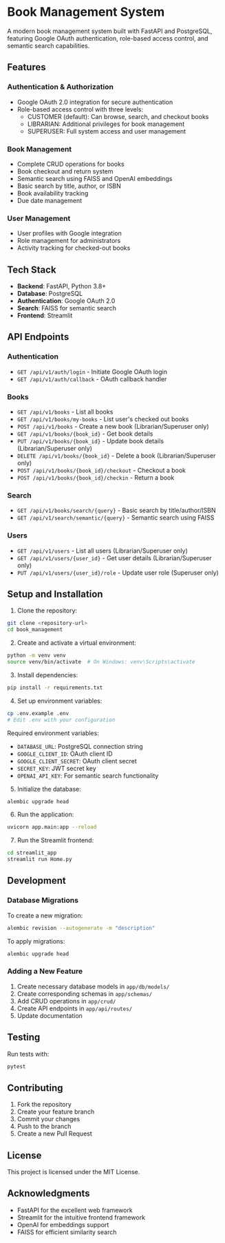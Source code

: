 # Book Management System

A modern book management system built with FastAPI and PostgreSQL, featuring Google OAuth authentication, role-based access control, and semantic search capabilities.

## Features

### Authentication & Authorization
- Google OAuth 2.0 integration for secure authentication
- Role-based access control with three levels:
  - CUSTOMER (default): Can browse, search, and checkout books
  - LIBRARIAN: Additional privileges for book management
  - SUPERUSER: Full system access and user management

### Book Management
- Complete CRUD operations for books
- Book checkout and return system
- Semantic search using FAISS and OpenAI embeddings
- Basic search by title, author, or ISBN
- Book availability tracking
- Due date management

### User Management
- User profiles with Google integration
- Role management for administrators
- Activity tracking for checked-out books

## Tech Stack

- **Backend**: FastAPI, Python 3.8+
- **Database**: PostgreSQL
- **Authentication**: Google OAuth 2.0
- **Search**: FAISS for semantic search
- **Frontend**: Streamlit

## API Endpoints

### Authentication
- `GET /api/v1/auth/login` - Initiate Google OAuth login
- `GET /api/v1/auth/callback` - OAuth callback handler

### Books
- `GET /api/v1/books` - List all books
- `GET /api/v1/books/my-books` - List user's checked out books
- `POST /api/v1/books` - Create a new book (Librarian/Superuser only)
- `GET /api/v1/books/{book_id}` - Get book details
- `PUT /api/v1/books/{book_id}` - Update book details (Librarian/Superuser only)
- `DELETE /api/v1/books/{book_id}` - Delete a book (Librarian/Superuser only)
- `POST /api/v1/books/{book_id}/checkout` - Checkout a book
- `POST /api/v1/books/{book_id}/checkin` - Return a book

### Search
- `GET /api/v1/books/search/{query}` - Basic search by title/author/ISBN
- `GET /api/v1/search/semantic/{query}` - Semantic search using FAISS

### Users
- `GET /api/v1/users` - List all users (Librarian/Superuser only)
- `GET /api/v1/users/{user_id}` - Get user details (Librarian/Superuser only)
- `PUT /api/v1/users/{user_id}/role` - Update user role (Superuser only)

## Setup and Installation

1. Clone the repository:
```bash
git clone <repository-url>
cd book_management
```

2. Create and activate a virtual environment:
```bash
python -m venv venv
source venv/bin/activate  # On Windows: venv\Scripts\activate
```

3. Install dependencies:
```bash
pip install -r requirements.txt
```

4. Set up environment variables:
```bash
cp .env.example .env
# Edit .env with your configuration
```

Required environment variables:
- `DATABASE_URL`: PostgreSQL connection string
- `GOOGLE_CLIENT_ID`: OAuth client ID
- `GOOGLE_CLIENT_SECRET`: OAuth client secret
- `SECRET_KEY`: JWT secret key
- `OPENAI_API_KEY`: For semantic search functionality

5. Initialize the database:
```bash
alembic upgrade head
```

6. Run the application:
```bash
uvicorn app.main:app --reload
```

7. Run the Streamlit frontend:
```bash
cd streamlit_app
streamlit run Home.py
```

## Development

### Database Migrations

To create a new migration:
```bash
alembic revision --autogenerate -m "description"
```

To apply migrations:
```bash
alembic upgrade head
```

### Adding a New Feature

1. Create necessary database models in `app/db/models/`
2. Create corresponding schemas in `app/schemas/`
3. Add CRUD operations in `app/crud/`
4. Create API endpoints in `app/api/routes/`
5. Update documentation

## Testing

Run tests with:
```bash
pytest
```

## Contributing

1. Fork the repository
2. Create your feature branch
3. Commit your changes
4. Push to the branch
5. Create a new Pull Request

## License

This project is licensed under the MIT License.

## Acknowledgments

- FastAPI for the excellent web framework
- Streamlit for the intuitive frontend framework
- OpenAI for embeddings support
- FAISS for efficient similarity search